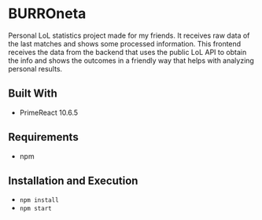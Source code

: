 # BURROneta
 
Personal LoL statistics project made for my friends. It receives raw data of the last matches and shows some processed information. This frontend receives the data from the backend that uses the public LoL API to obtain the info and shows the outcomes in a friendly way that helps with analyzing personal results.

## Built With

- PrimeReact 10.6.5

## Requirements

- npm

## Installation and Execution

- `npm install`
- `npm start`
